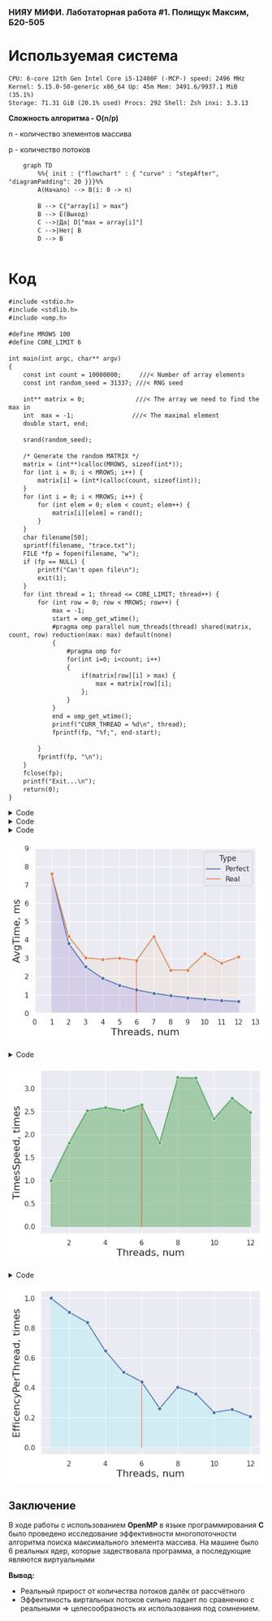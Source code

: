 ### НИЯУ МИФИ. Лаботаторная работа #1. Полищук Максим, Б20-505

# Используемая система

```
CPU: 6-core 12th Gen Intel Core i5-12400F (-MCP-) speed: 2496 MHz
Kernel: 5.15.0-50-generic x86_64 Up: 45m Mem: 3491.6/9937.1 MiB (35.1%)
Storage: 71.31 GiB (20.1% used) Procs: 292 Shell: Zsh inxi: 3.3.13

```

**Сложность алгоритма - O(n/p)**

n - количество элементов массива

p - количество потоков

```mermaid
    graph TD
        %%{ init : {"flowchart" : { "curve" : "stepAfter", "diagramPadding": 20 }}}%%
        A(Начало) --> B(i: 0 -> n)
        
        B --> C{"array[i] > max"}
        B --> E(Выход)
        C -->|Да| D["max = array[i]"]
        C -->|Нет| B
        D --> B
       
```

# Код
```
#include <stdio.h>
#include <stdlib.h>
#include <omp.h>

#define MROWS 100
#define CORE_LIMIT 6

int main(int argc, char** argv)
{
    const int count = 10000000;     ///< Number of array elements
    const int random_seed = 31337; ///< RNG seed

    int** matrix = 0;              ///< The array we need to find the max in
    int  max = -1;                ///< The maximal element
    double start, end;

    srand(random_seed);

    /* Generate the random MATRIX */
    matrix = (int**)calloc(MROWS, sizeof(int*));
    for (int i = 0; i < MROWS; i++) {
        matrix[i] = (int*)calloc(count, sizeof(int));
    }
    for (int i = 0; i < MROWS; i++) {
        for (int elem = 0; elem < count; elem++) {
            matrix[i][elem] = rand();
        }
    }
    char filename[50];
    sprintf(filename, "trace.txt");
    FILE *fp = fopen(filename, "w");
    if (fp == NULL) {
        printf("Can't open file\n");
        exit(1);
    }
    for (int thread = 1; thread <= CORE_LIMIT; thread++) {
        for (int row = 0; row < MROWS; row++) {
            max = -1;
            start = omp_get_wtime();
            #pragma omp parallel num_threads(thread) shared(matrix, count, row) reduction(max: max) default(none)
            {
                #pragma omp for
                for(int i=0; i<count; i++)
                {
                    if(matrix[row][i] > max) { 
                        max = matrix[row][i]; 
                    };
                }
            }
            end = omp_get_wtime();
            printf("CURR_THREAD = %d\n", thread);
            fprintf(fp, "%f;", end-start);
            
        }
        fprintf(fp, "\n");
    }
    fclose(fp);
    printf("Exit...\n");
    return(0);
}
```


<details>
  <summary>Code</summary>

    ```python
    # import matplotlib.pyplot as plt
    import seaborn as sns
    import pandas as pd
    sns.set_theme(style="darkgrid")

    dataset = []
    with open("trace.txt", "r") as f:
        for _ in range(6):
            line = list(map(float, f.readline().split(";")))
            dataset.append(line)
            
    for i in range(len(dataset)):
        line = dataset[i]
        line.sort()
        line = line[10:-10]
        dataset[i] = line
    ```
</details>

<details>
  <summary>Code</summary>

    ```python

    data = []
    for i, line in enumerate(dataset):
        data.append([i+1, (sum(line)/len(line))*1000, "Real"])
    saved = data.copy()
    data1 = data
    data_df = pd.DataFrame(data, columns=["Threads", "AvgTime", "Type"])
    for i in range(1, len(data1)): 
        data1[i] = [data1[i][0], data1[0][1] / data1[i][0], "Perfect"]
    data1[0][2] = "Perfect"
    # pdf = pd.DataFrame(data1, columns=["Threads", "AvgTime"])
    data1 = pd.DataFrame(data1, columns=["Threads", "AvgTime", "Type"])
    all_data = pd.concat([data1, data_df])
    ```

</details>

<details>
  <summary>Code</summary>

    ```python
    {
        "tags": [
            "hide-input",
        ]
    }
    p = sns.lineplot(x="Threads", y="AvgTime", hue="Type", marker="o", data=all_data)
    p.set_xlabel("Threads, num", fontsize = 16)
    p.set_ylabel("AvgTime, ms", fontsize = 16)
    l1 = p.lines[0]

    x1 = l1.get_xydata()[:, 0]
    y1 = l1.get_xydata()[:, 1]

    p.fill_between(x1, y1, color="blue", alpha=0.1)
    l2 = p.lines[1]

    x2 = l2.get_xydata()[:, 0]
    y2 = l2.get_xydata()[:, 1]

    p.fill_between(x2, y2, color="orange", alpha=0.05)
    p.margins(x=0, y=0)
    _ = p.set_xticks(range(0, 8))
    _ = p.set_xticklabels(['0', '1', '2', '3', '4', '5', '6', '7'])
    _ = p.set_yticks(range(0, 10))
    _ = p.set_yticklabels(['0', '1', '2', '3', '4', '5', '6', '7', '8', '9'])
    ```
</details>

    
![png](imgs/output_6_0.png)
    


<details>
  <summary>Code</summary>

    ```python
    {
        "tags": [
            "hide-input",
        ]
    }
    accceleration = [0] * 6
    for i in range(0, len(accceleration)):
        accceleration[i] = [saved[i][0], saved[0][1]/saved[i][1]]
    a_df = pd.DataFrame(accceleration, columns=["Threads", "TimesSpeed"])
    p = sns.lineplot(x="Threads", y="TimesSpeed", marker="o", data=a_df, color='g')
    p.set_xlabel("Threads, num", fontsize = 16)
    p.set_ylabel("TimesSpeed, times", fontsize = 16)
    l1 = p.lines[0]

    x1 = l1.get_xydata()[:, 0]
    y1 = l1.get_xydata()[:, 1]

    _ = p.fill_between(x1, y1, color="green", alpha=0.3)
    ```
</details>

    
![png](imgs/output_7_0.png)
    


<details>
  <summary>Code</summary>

    ```python
    {
        "tags": [
            "hide-input",
        ]
    }
    per_thread = [0] * 6
    for i in range(0, len(per_thread)):
        per_thread[i] = [accceleration[i][0], accceleration[i][1]/accceleration[i][0]]
    thr_df = pd.DataFrame(per_thread, columns=["Threads", "EfficencyPerThread"])
    p = sns.lineplot(x="Threads", y="EfficencyPerThread", marker="o", data=thr_df, color='b')
    p.set_xlabel("Threads, num", fontsize = 16)
    p.set_ylabel("EfficencyPerThread, times", fontsize = 16)
    l1 = p.lines[0]

    x1 = l1.get_xydata()[:, 0]
    y1 = l1.get_xydata()[:, 1]

    _ = p.fill_between(x1, y1, color="cyan", alpha=0.1)
    ```
</details>

    
![png](imgs/output_8_0.png)

## Заключение

В ходе работы с использованием **OpenMP** в языке программирования **C** было проведено исследование эффективности многопоточности алгоритма поиска максимального элемента массива.
На машине было 6 реальных ядер, которые задествовала программа, а последующие являются виртуальными

**Вывод:**
- Реальный прирост от количества потоков далёк от рассчётного
- Эффектиность виртальных потоков сильно падает по сравнению с реальными => целесообразность их использования под сомнением.